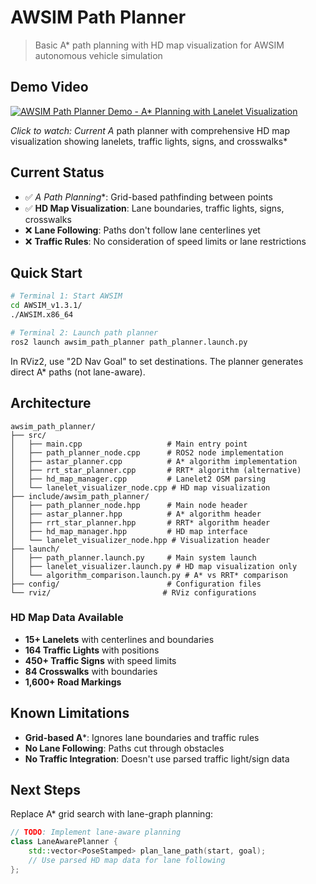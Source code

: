 # AWSIM Path Planner

> Basic A* path planning with HD map visualization for AWSIM autonomous vehicle simulation

## Demo Video

[![AWSIM Path Planner Demo - A* Planning with Lanelet Visualization](https://img.youtube.com/vi/ga-dqycrPSM/0.jpg)](https://www.youtube.com/watch?v=ga-dqycrPSM)

*Click to watch: Current A* path planner with comprehensive HD map visualization showing lanelets, traffic lights, signs, and crosswalks*

## Current Status

- ✅ **A* Path Planning**: Grid-based pathfinding between points
- ✅ **HD Map Visualization**: Lane boundaries, traffic lights, signs, crosswalks
- ❌ **Lane Following**: Paths don't follow lane centerlines yet
- ❌ **Traffic Rules**: No consideration of speed limits or lane restrictions

## Quick Start

```bash
# Terminal 1: Start AWSIM
cd AWSIM_v1.3.1/
./AWSIM.x86_64

# Terminal 2: Launch path planner
ros2 launch awsim_path_planner path_planner.launch.py
```

In RViz2, use "2D Nav Goal" to set destinations. The planner generates direct A* paths (not lane-aware).

## Architecture

```
awsim_path_planner/
├── src/
│   ├── main.cpp                   # Main entry point
│   ├── path_planner_node.cpp      # ROS2 node implementation
│   ├── astar_planner.cpp          # A* algorithm implementation
│   ├── rrt_star_planner.cpp       # RRT* algorithm (alternative)
│   ├── hd_map_manager.cpp         # Lanelet2 OSM parsing
│   └── lanelet_visualizer_node.cpp # HD map visualization
├── include/awsim_path_planner/
│   ├── path_planner_node.hpp      # Main node header
│   ├── astar_planner.hpp          # A* algorithm header
│   ├── rrt_star_planner.hpp       # RRT* algorithm header
│   ├── hd_map_manager.hpp         # HD map interface
│   └── lanelet_visualizer_node.hpp # Visualization header
├── launch/
│   ├── path_planner.launch.py     # Main system launch
│   ├── lanelet_visualizer.launch.py # HD map visualization only
│   └── algorithm_comparison.launch.py # A* vs RRT* comparison
├── config/                        # Configuration files
└── rviz/                         # RViz configurations
```

### HD Map Data Available

- **15+ Lanelets** with centerlines and boundaries
- **164 Traffic Lights** with positions
- **450+ Traffic Signs** with speed limits
- **84 Crosswalks** with boundaries
- **1,600+ Road Markings**

## Known Limitations

- **Grid-based A***: Ignores lane boundaries and traffic rules
- **No Lane Following**: Paths cut through obstacles
- **No Traffic Integration**: Doesn't use parsed traffic light/sign data

## Next Steps

Replace A* grid search with lane-graph planning:

```cpp
// TODO: Implement lane-aware planning
class LaneAwarePlanner {
    std::vector<PoseStamped> plan_lane_path(start, goal);
    // Use parsed HD map data for lane following
};
```
